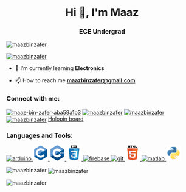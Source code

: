 <h1 align="center">Hi 👋, I'm Maaz</h1>
<h3 align="center">ECE Undergrad</h3>

<p align="left"> <img src="https://komarev.com/ghpvc/?username=maazbinzafer&label=Profile%20views&color=0e75b6&style=flat" alt="maazbinzafer" /> </p>

<p align="left"> <a href="https://github.com/ryo-ma/github-profile-trophy"><img src="https://github-profile-trophy.vercel.app/?username=maazbinzafer" alt="maazbinzafer" /></a> </p>

- 🌱 I’m currently learning **Electronics**

- 📫 How to reach me **maazbinzafer@gmail.com**

<h3 align="left">Connect with me:</h3>
<p align="left">
<!-- <a href="https://codepen.io/maazbinzafer" target="blank"><img align="center" src="https://raw.githubusercontent.com/rahuldkjain/github-profile-readme-generator/master/src/images/icons/Social/codepen.svg" alt="maazbinzafer" height="30" width="40" /></a> -->
<a href="https://linkedin.com/in/maaz-bin-zafer-aba59a1b3" target="blank"><img align="center" src="https://raw.githubusercontent.com/rahuldkjain/github-profile-readme-generator/master/src/images/icons/Social/linked-in-alt.svg" alt="maaz-bin-zafer-aba59a1b3" height="30" width="40" /></a>
<a href="https://www.codechef.com/users/maazbinzafer" target="blank"><img align="center" src="https://cdn.jsdelivr.net/npm/simple-icons@3.1.0/icons/codechef.svg" alt="maazbinzafer" height="30" width="40" /></a>
<a href="https://www.hackerrank.com/maazbinzafer" target="blank"><img align="center" src="https://raw.githubusercontent.com/rahuldkjain/github-profile-readme-generator/master/src/images/icons/Social/hackerrank.svg" alt="maazbinzafer" height="30" width="40" /></a>
<a href="https://auth.geeksforgeeks.org/user/maazbinzafer" target="blank"><img align="center" src="https://raw.githubusercontent.com/rahuldkjain/github-profile-readme-generator/master/src/images/icons/Social/geeks-for-geeks.svg" alt="maazbinzafer" height="30" width="40" /></a>
<!-- [![@maazbinzafer's Holopin board](https://holopin.me/maazbinzafer)](https://holopin.io/@maazbinzafer) -->
<!--  (https://holopin.me/maazbinzafer)-->
  <a href="https://holopin.io/@maazbinzafer" target="blank">Holopin board</a>
</p>

<h3 align="left">Languages and Tools:</h3>
<p align="left"> <a href="https://www.arduino.cc/" target="_blank" rel="noreferrer"> <img src="https://cdn.worldvectorlogo.com/logos/arduino-1.svg" alt="arduino" width="40" height="40"/> </a> <a href="https://www.cprogramming.com/" target="_blank" rel="noreferrer"> <img src="https://raw.githubusercontent.com/devicons/devicon/master/icons/c/c-original.svg" alt="c" width="40" height="40"/> </a> <a href="https://www.w3schools.com/cpp/" target="_blank" rel="noreferrer"> <img src="https://raw.githubusercontent.com/devicons/devicon/master/icons/cplusplus/cplusplus-original.svg" alt="cplusplus" width="40" height="40"/> </a> <a href="https://www.w3schools.com/css/" target="_blank" rel="noreferrer"> <img src="https://raw.githubusercontent.com/devicons/devicon/master/icons/css3/css3-original-wordmark.svg" alt="css3" width="40" height="40"/> </a> <a href="https://firebase.google.com/" target="_blank" rel="noreferrer"> <img src="https://www.vectorlogo.zone/logos/firebase/firebase-icon.svg" alt="firebase" width="40" height="40"/> </a> <a href="https://git-scm.com/" target="_blank" rel="noreferrer"> <img src="https://www.vectorlogo.zone/logos/git-scm/git-scm-icon.svg" alt="git" width="40" height="40"/> </a> <a href="https://www.w3.org/html/" target="_blank" rel="noreferrer"> <img src="https://raw.githubusercontent.com/devicons/devicon/master/icons/html5/html5-original-wordmark.svg" alt="html5" width="40" height="40"/> </a> <a href="https://www.mathworks.com/" target="_blank" rel="noreferrer"> <img src="https://upload.wikimedia.org/wikipedia/commons/2/21/Matlab_Logo.png" alt="matlab" width="40" height="40"/> </a> <a href="https://www.python.org" target="_blank" rel="noreferrer"> <img src="https://raw.githubusercontent.com/devicons/devicon/master/icons/python/python-original.svg" alt="python" width="40" height="40"/> </a> </p>

<p><img align="left" src="https://github-readme-stats.vercel.app/api/top-langs?username=maazbinzafer&show_icons=true&locale=en&layout=compact" alt="maazbinzafer" /></p>

<p>&nbsp;<img align="center" src="https://github-readme-stats.vercel.app/api?username=maazbinzafer&show_icons=true&locale=en" alt="maazbinzafer" /></p>

<p><img align="left" src="https://github-readme-streak-stats.herokuapp.com/?user=maazbinzafer&" alt="maazbinzafer" /></p>

